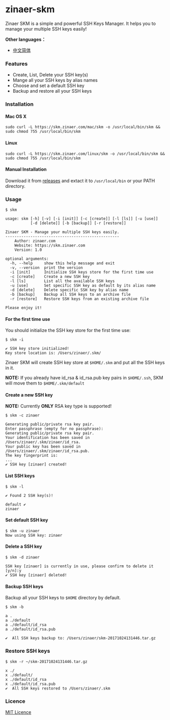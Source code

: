 # zinaer-skm

Zinaer SKM is a simple and powerful SSH Keys Manager. It helps you to manage your multiple SSH keys easily!

**Other languages：**

* [中文简体](https://github.com/zinaer/zinaer-skm/blob/master/README_ZH.md)

### Features

* Create, List, Delete your SSH key(s)
* Mange all your SSH keys by alias names
* Choose and set a default SSH key
* Backup and restore all your SSH keys

### Installation

#### Mac OS X

```
sudo curl -L https://skm.zinaer.com/mac/skm -o /usr/local/bin/skm && sudo chmod 755 /usr/local/bin/skm
``` 

#### Linux

```
sudo curl -L https://skm.zinaer.com/linux/skm -o /usr/local/bin/skm && sudo chmod 755 /usr/local/bin/skm
```

#### Manual Installation

Download it from [releases](https://github.com/zinaer/zinaer-skm/releases) and extact it to `/usr/local/bin` or your PATH directory.

### Usage

```
$ skm

usage: skm [-h] [-v] [-i [init]] [-c [create]] [-l [ls]] [-u [use]]
           [-d [delete]] [-b [backup]] [-r [restore]]

Zinaer SKM - Manage your multiple SSH keys easily.
--------------------------------------------------
    Author: zinaer.com
    Website: https://skm.zinaer.com
    Version: 1.0

optional arguments:
  -h, --help     show this help message and exit
  -v, --version  print the version
  -i [init]      Initialize SSH keys store for the first time use
  -c [create]    Create a new SSH key
  -l [ls]        List all the available SSH keys
  -u [use]       Set specific SSH key as default by its alias name
  -d [delete]    Delete specific SSH key by alias name
  -b [backup]    Backup all SSH keys to an archive file
  -r [restore]   Restore SSH keys from an existing archive file

Please enjoy it!
```

#### For the first time use

You should initialize the SSH key store for the first time use:

```
$ skm -i

✔ SSH key store initialized!
Key store location is: /Users/zinaer/.skm/
```

Zinaer SKM will create SSH key store at `$HOME/.skm` and put all the SSH keys in it.

**NOTE:** If you already have id_rsa & id_rsa.pub key pairs in `$HOME/.ssh`, SKM will move them to `$HOME/.skm/default`

#### Create a new SSH key

**NOTE:** Currently **ONLY** RSA key type is supported!

```
$ skm -c zinaer

Generating public/private rsa key pair.
Enter passphrase (empty for no passphrase):
Generating public/private rsa key pair.
Your identification has been saved in /Users/zinaer/.skm/zinaer/id_rsa.
Your public key has been saved in /Users/zinaer/.skm/zinaer/id_rsa.pub.
The key fingerprint is:
...
✔ SSH key [zinaer] created!
```

#### List SSH keys

```
$ skm -l

✔ Found 2 SSH key(s)!

default ✔
zinaer
```

#### Set default SSH key

```
$ skm -u zinaer
Now using SSH key: zinaer
```

#### Delete a SSH key

```
$ skm -d zinaer

SSH key [zinaer] is currently in use, please confirm to delete it [y/n]:y
✔ SSH key [zinaer] deleted!
```

#### Backup SSH keys

Backup all your SSH keys to `$HOME` directory by default.

```
$ skm -b

a .
a ./default
a ./default/id_rsa
a ./default/id_rsa.pub

✔  All SSH keys backup to: /Users/zinaer/skm-20171024131446.tar.gz
```

### Restore SSH keys

```
$ skm -r ~/skm-20171024131446.tar.gz

x ./
x ./default/
x ./default/id_rsa
x ./default/id_rsa.pub
✔  All SSH keys restored to /Users/zinaer/.skm
```

### Licence

[MIT Licence](https://github.com/zinaer/zinaer-skm/blob/master/LICENSE)

